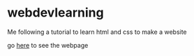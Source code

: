# webdevlearning
Me following a tutorial to learn html and css to make a website

go [here](https://fluoridated-atlantic-foam.glitch.me/) to see the webpage
